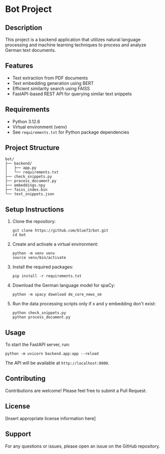 # Bot Project

## Description
This project is a backend application that utilizes natural language processing and machine learning techniques to process and analyze German text documents.

## Features
- Text extraction from PDF documents
- Text embedding generation using BERT
- Efficient similarity search using FAISS
- FastAPI-based REST API for querying similar text snippets

## Requirements
- Python 3.12.6
- Virtual environment (venv)
- See `requirements.txt` for Python package dependencies

## Project Structure
```
bot/
├── backend/
│   ├── app.py
│   └── requirements.txt
├── check_snippets.py
├── process_document.py
├── embeddings.npy
├── faiss_index.bin
└── text_snippets.json
```

## Setup Instructions
1. Clone the repository:
   ```
   git clone https://github.com/blue73/bot.git
   cd bot
   ```

2. Create and activate a virtual environment:
   ```
   python -m venv venv
   source venv/bin/activate
   ```

3. Install the required packages:
   ```
   pip install -r requirements.txt
   ```

4. Download the German language model for spaCy:
   ```
   python -m spacy download de_core_news_sm
   ```

5. Run the data processing scripts only if x and y embedding don't exist:
   ```
   python check_snippets.py
   python process_document.py
   ```

## Usage
To start the FastAPI server, run:
```
python -m uvicorn backend.app:app --reload
```

The API will be available at `http://localhost:8000`.

## Contributing
Contributions are welcome! Please feel free to submit a Pull Request.

## License
[Insert appropriate license information here]

## Support
For any questions or issues, please open an issue on the GitHub repository.

